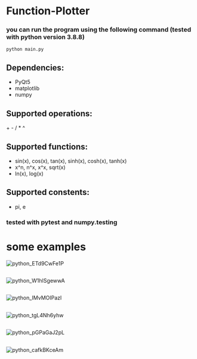 # Function-Plotter
### you can run the program using the following command (tested with python version 3.8.8)
```
python main.py
```
## Dependencies:
- PyQt5
- matplotlib
- numpy
## Supported operations:
\+ - / * ^
## Supported functions:
- sin(x), cos(x), tan(x), sinh(x), cosh(x), tanh(x)
- x^n, n^x, x^x, sqrt(x)
- ln(x), log(x)
## Supported constents:
- pi, e
### tested with pytest and numpy.testing
# some examples
![python_ETd9CwFe1P](https://user-images.githubusercontent.com/76039756/169344559-4e9e6b50-6250-4ef9-9df6-6b632adbddf1.png)
##
![python_W1hISgewwA](https://user-images.githubusercontent.com/76039756/169343350-73cd2c2a-44cf-4d4f-96d0-616760ee1140.png)
##
![python_IMvMOIPazl](https://user-images.githubusercontent.com/76039756/169344132-9ad805ac-c4f2-443b-8f49-979f3530ada5.png)
##
![python_tgL4Nh6yhw](https://user-images.githubusercontent.com/76039756/169344242-6295cc51-ff2f-477f-b8eb-2a497054523c.png)
##
![python_pGPaGaJ2pL](https://user-images.githubusercontent.com/76039756/169344471-54e8ceb6-cbef-43a2-93e8-321298692a52.png)
##
![python_cafkBKceAm](https://user-images.githubusercontent.com/76039756/169344931-44a2d4da-42db-4796-a2ca-964929ae8723.png)
